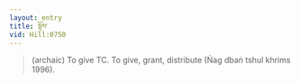 ```yaml
---
layout: entry
title: སྟོས་
vid: Hill:0750
---
```

> (archaic) To give TC. To give, grant, distribute (Ṅag dbaṅ tshul khrims 1996).
